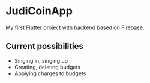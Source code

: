 # JudiCoinApp

My first Flutter project with backend based on Firebase.

## Current possibilities

- Singing in, singing up
- Creating, deleting budgets
- Applying charges to budgets


